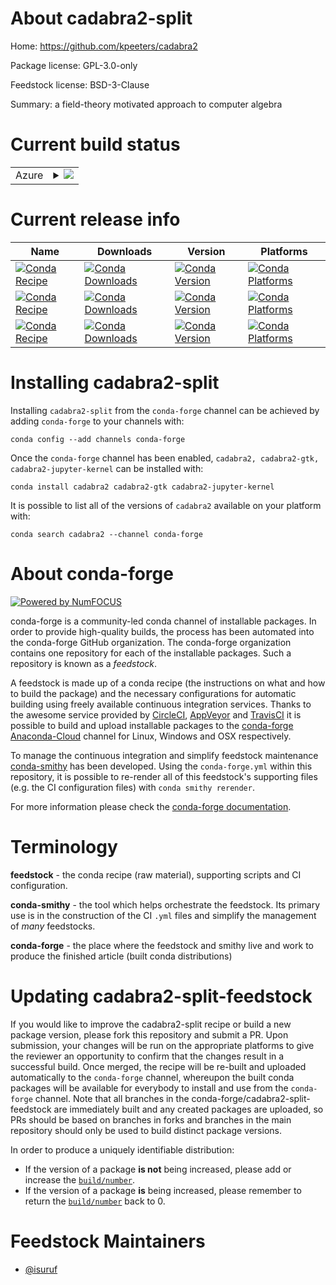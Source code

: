 About cadabra2-split
====================

Home: https://github.com/kpeeters/cadabra2

Package license: GPL-3.0-only

Feedstock license: BSD-3-Clause

Summary: a field-theory motivated approach to computer algebra



Current build status
====================


<table>
    
  <tr>
    <td>Azure</td>
    <td>
      <details>
        <summary>
          <a href="https://dev.azure.com/conda-forge/feedstock-builds/_build/latest?definitionId=9455&branchName=master">
            <img src="https://dev.azure.com/conda-forge/feedstock-builds/_apis/build/status/cadabra2-feedstock?branchName=master">
          </a>
        </summary>
        <table>
          <thead><tr><th>Variant</th><th>Status</th></tr></thead>
          <tbody><tr>
              <td>linux_64_boost_cpp1.72.0python3.6.____73_pypy</td>
              <td>
                <a href="https://dev.azure.com/conda-forge/feedstock-builds/_build/latest?definitionId=9455&branchName=master">
                  <img src="https://dev.azure.com/conda-forge/feedstock-builds/_apis/build/status/cadabra2-feedstock?branchName=master&jobName=linux&configuration=linux_64_boost_cpp1.72.0python3.6.____73_pypy" alt="variant">
                </a>
              </td>
            </tr><tr>
              <td>linux_64_boost_cpp1.72.0python3.6.____cpython</td>
              <td>
                <a href="https://dev.azure.com/conda-forge/feedstock-builds/_build/latest?definitionId=9455&branchName=master">
                  <img src="https://dev.azure.com/conda-forge/feedstock-builds/_apis/build/status/cadabra2-feedstock?branchName=master&jobName=linux&configuration=linux_64_boost_cpp1.72.0python3.6.____cpython" alt="variant">
                </a>
              </td>
            </tr><tr>
              <td>linux_64_boost_cpp1.72.0python3.7.____cpython</td>
              <td>
                <a href="https://dev.azure.com/conda-forge/feedstock-builds/_build/latest?definitionId=9455&branchName=master">
                  <img src="https://dev.azure.com/conda-forge/feedstock-builds/_apis/build/status/cadabra2-feedstock?branchName=master&jobName=linux&configuration=linux_64_boost_cpp1.72.0python3.7.____cpython" alt="variant">
                </a>
              </td>
            </tr><tr>
              <td>linux_64_boost_cpp1.72.0python3.8.____cpython</td>
              <td>
                <a href="https://dev.azure.com/conda-forge/feedstock-builds/_build/latest?definitionId=9455&branchName=master">
                  <img src="https://dev.azure.com/conda-forge/feedstock-builds/_apis/build/status/cadabra2-feedstock?branchName=master&jobName=linux&configuration=linux_64_boost_cpp1.72.0python3.8.____cpython" alt="variant">
                </a>
              </td>
            </tr><tr>
              <td>linux_64_boost_cpp1.74.0python3.6.____73_pypy</td>
              <td>
                <a href="https://dev.azure.com/conda-forge/feedstock-builds/_build/latest?definitionId=9455&branchName=master">
                  <img src="https://dev.azure.com/conda-forge/feedstock-builds/_apis/build/status/cadabra2-feedstock?branchName=master&jobName=linux&configuration=linux_64_boost_cpp1.74.0python3.6.____73_pypy" alt="variant">
                </a>
              </td>
            </tr><tr>
              <td>linux_64_boost_cpp1.74.0python3.6.____cpython</td>
              <td>
                <a href="https://dev.azure.com/conda-forge/feedstock-builds/_build/latest?definitionId=9455&branchName=master">
                  <img src="https://dev.azure.com/conda-forge/feedstock-builds/_apis/build/status/cadabra2-feedstock?branchName=master&jobName=linux&configuration=linux_64_boost_cpp1.74.0python3.6.____cpython" alt="variant">
                </a>
              </td>
            </tr><tr>
              <td>linux_64_boost_cpp1.74.0python3.7.____cpython</td>
              <td>
                <a href="https://dev.azure.com/conda-forge/feedstock-builds/_build/latest?definitionId=9455&branchName=master">
                  <img src="https://dev.azure.com/conda-forge/feedstock-builds/_apis/build/status/cadabra2-feedstock?branchName=master&jobName=linux&configuration=linux_64_boost_cpp1.74.0python3.7.____cpython" alt="variant">
                </a>
              </td>
            </tr><tr>
              <td>linux_64_boost_cpp1.74.0python3.8.____cpython</td>
              <td>
                <a href="https://dev.azure.com/conda-forge/feedstock-builds/_build/latest?definitionId=9455&branchName=master">
                  <img src="https://dev.azure.com/conda-forge/feedstock-builds/_apis/build/status/cadabra2-feedstock?branchName=master&jobName=linux&configuration=linux_64_boost_cpp1.74.0python3.8.____cpython" alt="variant">
                </a>
              </td>
            </tr><tr>
              <td>osx_64_boost_cpp1.72.0python3.6.____73_pypy</td>
              <td>
                <a href="https://dev.azure.com/conda-forge/feedstock-builds/_build/latest?definitionId=9455&branchName=master">
                  <img src="https://dev.azure.com/conda-forge/feedstock-builds/_apis/build/status/cadabra2-feedstock?branchName=master&jobName=osx&configuration=osx_64_boost_cpp1.72.0python3.6.____73_pypy" alt="variant">
                </a>
              </td>
            </tr><tr>
              <td>osx_64_boost_cpp1.72.0python3.6.____cpython</td>
              <td>
                <a href="https://dev.azure.com/conda-forge/feedstock-builds/_build/latest?definitionId=9455&branchName=master">
                  <img src="https://dev.azure.com/conda-forge/feedstock-builds/_apis/build/status/cadabra2-feedstock?branchName=master&jobName=osx&configuration=osx_64_boost_cpp1.72.0python3.6.____cpython" alt="variant">
                </a>
              </td>
            </tr><tr>
              <td>osx_64_boost_cpp1.72.0python3.7.____cpython</td>
              <td>
                <a href="https://dev.azure.com/conda-forge/feedstock-builds/_build/latest?definitionId=9455&branchName=master">
                  <img src="https://dev.azure.com/conda-forge/feedstock-builds/_apis/build/status/cadabra2-feedstock?branchName=master&jobName=osx&configuration=osx_64_boost_cpp1.72.0python3.7.____cpython" alt="variant">
                </a>
              </td>
            </tr><tr>
              <td>osx_64_boost_cpp1.72.0python3.8.____cpython</td>
              <td>
                <a href="https://dev.azure.com/conda-forge/feedstock-builds/_build/latest?definitionId=9455&branchName=master">
                  <img src="https://dev.azure.com/conda-forge/feedstock-builds/_apis/build/status/cadabra2-feedstock?branchName=master&jobName=osx&configuration=osx_64_boost_cpp1.72.0python3.8.____cpython" alt="variant">
                </a>
              </td>
            </tr><tr>
              <td>osx_64_boost_cpp1.74.0python3.6.____73_pypy</td>
              <td>
                <a href="https://dev.azure.com/conda-forge/feedstock-builds/_build/latest?definitionId=9455&branchName=master">
                  <img src="https://dev.azure.com/conda-forge/feedstock-builds/_apis/build/status/cadabra2-feedstock?branchName=master&jobName=osx&configuration=osx_64_boost_cpp1.74.0python3.6.____73_pypy" alt="variant">
                </a>
              </td>
            </tr><tr>
              <td>osx_64_boost_cpp1.74.0python3.6.____cpython</td>
              <td>
                <a href="https://dev.azure.com/conda-forge/feedstock-builds/_build/latest?definitionId=9455&branchName=master">
                  <img src="https://dev.azure.com/conda-forge/feedstock-builds/_apis/build/status/cadabra2-feedstock?branchName=master&jobName=osx&configuration=osx_64_boost_cpp1.74.0python3.6.____cpython" alt="variant">
                </a>
              </td>
            </tr><tr>
              <td>osx_64_boost_cpp1.74.0python3.7.____cpython</td>
              <td>
                <a href="https://dev.azure.com/conda-forge/feedstock-builds/_build/latest?definitionId=9455&branchName=master">
                  <img src="https://dev.azure.com/conda-forge/feedstock-builds/_apis/build/status/cadabra2-feedstock?branchName=master&jobName=osx&configuration=osx_64_boost_cpp1.74.0python3.7.____cpython" alt="variant">
                </a>
              </td>
            </tr><tr>
              <td>osx_64_boost_cpp1.74.0python3.8.____cpython</td>
              <td>
                <a href="https://dev.azure.com/conda-forge/feedstock-builds/_build/latest?definitionId=9455&branchName=master">
                  <img src="https://dev.azure.com/conda-forge/feedstock-builds/_apis/build/status/cadabra2-feedstock?branchName=master&jobName=osx&configuration=osx_64_boost_cpp1.74.0python3.8.____cpython" alt="variant">
                </a>
              </td>
            </tr>
          </tbody>
        </table>
      </details>
    </td>
  </tr>
</table>

Current release info
====================

| Name | Downloads | Version | Platforms |
| --- | --- | --- | --- |
| [![Conda Recipe](https://img.shields.io/badge/recipe-cadabra2-green.svg)](https://anaconda.org/conda-forge/cadabra2) | [![Conda Downloads](https://img.shields.io/conda/dn/conda-forge/cadabra2.svg)](https://anaconda.org/conda-forge/cadabra2) | [![Conda Version](https://img.shields.io/conda/vn/conda-forge/cadabra2.svg)](https://anaconda.org/conda-forge/cadabra2) | [![Conda Platforms](https://img.shields.io/conda/pn/conda-forge/cadabra2.svg)](https://anaconda.org/conda-forge/cadabra2) |
| [![Conda Recipe](https://img.shields.io/badge/recipe-cadabra2--gtk-green.svg)](https://anaconda.org/conda-forge/cadabra2-gtk) | [![Conda Downloads](https://img.shields.io/conda/dn/conda-forge/cadabra2-gtk.svg)](https://anaconda.org/conda-forge/cadabra2-gtk) | [![Conda Version](https://img.shields.io/conda/vn/conda-forge/cadabra2-gtk.svg)](https://anaconda.org/conda-forge/cadabra2-gtk) | [![Conda Platforms](https://img.shields.io/conda/pn/conda-forge/cadabra2-gtk.svg)](https://anaconda.org/conda-forge/cadabra2-gtk) |
| [![Conda Recipe](https://img.shields.io/badge/recipe-cadabra2--jupyter--kernel-green.svg)](https://anaconda.org/conda-forge/cadabra2-jupyter-kernel) | [![Conda Downloads](https://img.shields.io/conda/dn/conda-forge/cadabra2-jupyter-kernel.svg)](https://anaconda.org/conda-forge/cadabra2-jupyter-kernel) | [![Conda Version](https://img.shields.io/conda/vn/conda-forge/cadabra2-jupyter-kernel.svg)](https://anaconda.org/conda-forge/cadabra2-jupyter-kernel) | [![Conda Platforms](https://img.shields.io/conda/pn/conda-forge/cadabra2-jupyter-kernel.svg)](https://anaconda.org/conda-forge/cadabra2-jupyter-kernel) |

Installing cadabra2-split
=========================

Installing `cadabra2-split` from the `conda-forge` channel can be achieved by adding `conda-forge` to your channels with:

```
conda config --add channels conda-forge
```

Once the `conda-forge` channel has been enabled, `cadabra2, cadabra2-gtk, cadabra2-jupyter-kernel` can be installed with:

```
conda install cadabra2 cadabra2-gtk cadabra2-jupyter-kernel
```

It is possible to list all of the versions of `cadabra2` available on your platform with:

```
conda search cadabra2 --channel conda-forge
```


About conda-forge
=================

[![Powered by NumFOCUS](https://img.shields.io/badge/powered%20by-NumFOCUS-orange.svg?style=flat&colorA=E1523D&colorB=007D8A)](http://numfocus.org)

conda-forge is a community-led conda channel of installable packages.
In order to provide high-quality builds, the process has been automated into the
conda-forge GitHub organization. The conda-forge organization contains one repository
for each of the installable packages. Such a repository is known as a *feedstock*.

A feedstock is made up of a conda recipe (the instructions on what and how to build
the package) and the necessary configurations for automatic building using freely
available continuous integration services. Thanks to the awesome service provided by
[CircleCI](https://circleci.com/), [AppVeyor](https://www.appveyor.com/)
and [TravisCI](https://travis-ci.com/) it is possible to build and upload installable
packages to the [conda-forge](https://anaconda.org/conda-forge)
[Anaconda-Cloud](https://anaconda.org/) channel for Linux, Windows and OSX respectively.

To manage the continuous integration and simplify feedstock maintenance
[conda-smithy](https://github.com/conda-forge/conda-smithy) has been developed.
Using the ``conda-forge.yml`` within this repository, it is possible to re-render all of
this feedstock's supporting files (e.g. the CI configuration files) with ``conda smithy rerender``.

For more information please check the [conda-forge documentation](https://conda-forge.org/docs/).

Terminology
===========

**feedstock** - the conda recipe (raw material), supporting scripts and CI configuration.

**conda-smithy** - the tool which helps orchestrate the feedstock.
                   Its primary use is in the construction of the CI ``.yml`` files
                   and simplify the management of *many* feedstocks.

**conda-forge** - the place where the feedstock and smithy live and work to
                  produce the finished article (built conda distributions)


Updating cadabra2-split-feedstock
=================================

If you would like to improve the cadabra2-split recipe or build a new
package version, please fork this repository and submit a PR. Upon submission,
your changes will be run on the appropriate platforms to give the reviewer an
opportunity to confirm that the changes result in a successful build. Once
merged, the recipe will be re-built and uploaded automatically to the
`conda-forge` channel, whereupon the built conda packages will be available for
everybody to install and use from the `conda-forge` channel.
Note that all branches in the conda-forge/cadabra2-split-feedstock are
immediately built and any created packages are uploaded, so PRs should be based
on branches in forks and branches in the main repository should only be used to
build distinct package versions.

In order to produce a uniquely identifiable distribution:
 * If the version of a package **is not** being increased, please add or increase
   the [``build/number``](https://conda.io/docs/user-guide/tasks/build-packages/define-metadata.html#build-number-and-string).
 * If the version of a package **is** being increased, please remember to return
   the [``build/number``](https://conda.io/docs/user-guide/tasks/build-packages/define-metadata.html#build-number-and-string)
   back to 0.

Feedstock Maintainers
=====================

* [@isuruf](https://github.com/isuruf/)

